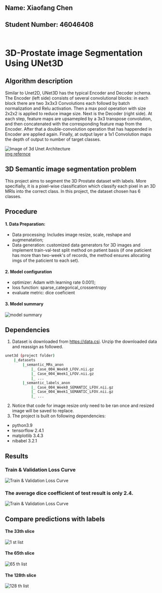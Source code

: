 
## Name: Xiaofang Chen
## Student Number: 46046408 <br/><br/>
# 3D-Prostate image Segmentation Using UNet3D 
## Algorithm description 

Similar to Unet2D, UNet3D has the typical Encoder and Decoder schema. The Encoder (left side) consists of several convolutional blocks: in each block there are two 3x3x3 Convolutions each followd by batch normalization and Relu activation. Then a max pool operation with size 2x2x2 is applied to reduce image size. Next is the Decoder (right side). At each step, feature maps are upsamepled by a 3x3 transpose convolution, and then concatenated with the corresponding feature map from the Encoder. After that a double-convolution operation that has happended in Encoder are applied again. Finally, at output layer a 1x1 Convolution maps the depth of output to number of target classes.  

![Image of 3d Unet Architecture](images/The-3D-Unet-model.png) 
<br/>[img refernce]( https://theaisummer.com/unet-architectures/)


## 3D Semantic image segmentation problem
This project aims to segment the 3D Prostate dataset with labels. More specifially, it is a pixel-wise classification which classify each pixel in an 3D MRIs into the correct class. In this project, the dataset chosen has 6 classes.

## Procedure
#### 1. Data Preparation:
 * Data processing: Includes image resize, scale, reshape and augmenatation;
 * Data generation: customized data generators for 3D images and implement train-val-test split method on patient basis (if one paticient has more than two-week's of records, the method ensures allocating imgs of the paticient to each set).
#### 2. Model configuration
   * optimizer: Adam with learning rate 0.001); 
   * loss function: sparse_categorical_crossentropy
   * evaluate metric: dice coeficient
#### 3. Model summary
![model summary](images/model_summary.png)

## Dependencies 
1. Dataset is downloaded from https://data.csi.  Unzip the downloaded data and reassign as followed.

```bash
unet3d (project folder)
    |_datasets
        |_semantic_MRs_anon
            |_ Case_004_Week0_LFOV.nii.gz
            |_ Case_004_Week1_LFOV.nii.gz
            |_ ...
        |_semantic_labels_anon
            |_ Case_004_Week0_SEMANTIC_LFOV.nii.gz
            |_ Case_004_Week1_SEMANTIC_LFOV.nii.gz
            |_ ...
```
2. Notice that code for image resize only need to be ran once and resized image will be saved to replace.
3. The project is built on following dependencies:
* python3.9
* tensorflow 2.4.1
* matplotlib 3.4.3
* nibabel 3.2.1
## Results
### Train & Validation Loss Curve
![Train & Validation Loss Curve](images/unet_aug1_loss.png)

### The average dice coefficient of test result is only 2.4.
![Train & Validation Loss Curve](images/epoch.png)
## Compare predictions with labels
#### The 33th slice
![1 st list](images/The_33th_slice_of_result.png)
#### The 65th slice
![65 th list](images/The_65th_slice_of_result.png)
#### The 128th slice
![128 th list](images/The_128th_slice_of_result.png)



